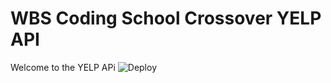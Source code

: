 # WBS Coding School Crossover YELP API

Welcome to the YELP APi
![Deploy](https://deploy-badge.vercel.app/?url=https://yelp-backend-rho.vercel.app/)
